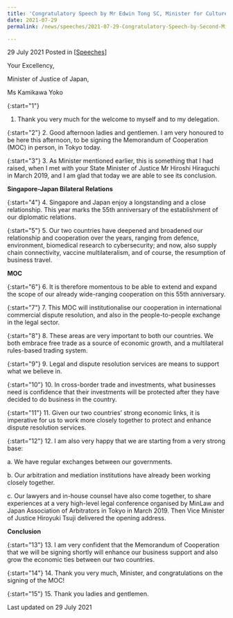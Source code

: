 ```yaml
---
title: 'Congratulatory Speech by Mr Edwin Tong SC, Minister for Culture, Community and Youth and Second Minister for Law at the Signing Ceremony of Memorandum of Cooperation in Tokyo, Japan'
date: 2021-07-29
permalink: /news/speeches/2021-07-29-Congratulatory-Speech-by-Second-Minister-Edwin-Tong-at-MOC-Signing-Ceremony

---
```



29 July 2021 Posted in [[Speeches](/news/speeches)]

Your Excellency,

Minister of Justice of Japan,

Ms Kamikawa Yoko

{:start="1"}
1.	Thank you very much for the welcome to myself and to my delegation.
 
{:start="2"}
2.	Good afternoon ladies and gentlemen. I am very honoured to be here this afternoon, to be signing the Memorandum of Cooperation (MOC) in person, in Tokyo today.

{:start="3"}
3.	As Minister mentioned earlier, this is something that I had raised, when I met with your State Minister of Justice Mr Hiroshi Hiraguchi in March 2019, and I am glad that today we are able to see its conclusion.

**Singapore-Japan Bilateral Relations**

{:start="4"}
4.	Singapore and Japan enjoy a longstanding and a close relationship. This year marks the 55th anniversary of the establishment of our diplomatic relations.

{:start="5"}
5.	 Our two countries have deepened and broadened our relationship and cooperation over the years, ranging from defence, environment, biomedical research to cybersecurity; and now, also supply chain connectivity, vaccine multilateralism, and of course, the resumption of business travel.

**MOC**

{:start="6"}
6.	It is therefore momentous to be able to extend and expand the scope of our already wide-ranging cooperation on this 55th anniversary.
 
{:start="7"}
7.	This MOC will institutionalise our cooperation in international commercial dispute resolution, and also in the people-to-people exchange in the legal sector.

{:start="8"}
8.	These areas are very important to both our countries. We both embrace free trade as a source of economic growth, and a multilateral rules-based trading system.

{:start="9"}
9.	Legal and dispute resolution services are means to support what we believe in.

{:start="10"}
10.	In cross-border trade and investments, what businesses need is confidence that their investments will be protected after they have decided to do business in the country.

{:start="11"}
11.	Given our two countries’ strong economic links, it is imperative for us to work more closely together to protect and enhance dispute resolution services.

{:start="12"}
12.	 I am also very happy that we are starting from a very strong base:

   a. We have regular exchanges between our governments. 
   
   b.	Our arbitration and mediation institutions have already been working closely together.
   
   c. Our lawyers and in-house counsel have also come together, to share experiences at a very high-level legal conference organised by MinLaw and Japan Association of Arbitrators in Tokyo in March 2019. Then Vice Minister of Justice Hiroyuki Tsuji delivered the opening address.

**Conclusion**

{:start="13"}
13.	 I am very confident that the Memorandum of Cooperation that we will be signing shortly will enhance our business support and also grow the economic ties between our two countries.

{:start="14"}
14.	Thank you very much, Minister, and congratulations on the signing of the MOC!

{:start="15"}
15.	Thank you ladies and gentlemen.


<p class="right-side-updated">Last updated on 29 July 2021</p>
